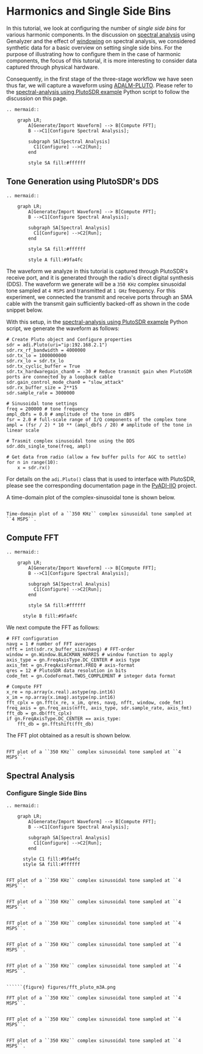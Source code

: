 # Harmonics and Single Side Bins
In this tutorial, we look at configuring the number of _single side bins_ for various harmonic components. In the discussion on [spectral analysis](https://analogdevicesinc.github.io/genalyzer/master/spectral_analysis.html) using Genalyzer and the effect of [windowing](https://analogdevicesinc.github.io/genalyzer/master/spectral_analysis_ssb.html) on spectral analysis, we considered synthetic data for a basic overview on setting single side bins. For the purpose of illustrating how to configure them in the case of harmonic components, the focus of this tutorial, it is more interesting to consider data captured through physical hardware. 

Consequently, in the first stage of the three-stage workflow we have seen thus far, we will capture a waveform using [ADALM-PLUTO](https://www.analog.com/en/resources/evaluation-hardware-and-software/evaluation-boards-kits/adalm-pluto.html). Please refer to the [spectral-analysis using PlutoSDR example](https://github.com/analogdevicesinc/genalyzer/blob/main/bindings/python/examples/gn_doc_spectral_analysis_plutosdr.py) Python script to follow the discussion on this page.
```{eval-rst} 
.. mermaid::

    graph LR;      
        A[Generate/Import Waveform] --> B[Compute FFT];
        B -->C1[Configure Spectral Analysis];

        subgraph SA[Spectral Analysis]
          C1[Configure] -->C2[Run];
        end

        style SA fill:#ffffff
```

## Tone Generation using PlutoSDR's DDS
```{eval-rst} 
.. mermaid::

    graph LR;      
        A[Generate/Import Waveform] --> B[Compute FFT];
        B -->C1[Configure Spectral Analysis];

        subgraph SA[Spectral Analysis]
          C1[Configure] -->C2[Run];
        end

        style SA fill:#ffffff

        style A fill:#9fa4fc
```
The waveform we analyze in this tutorial is captured through PlutoSDR's receive port, and it is generated through the radio's direct digital synthesis (DDS). The waveform we generate will be a ``350 KHz`` complex sinusoidal tone sampled at ``4 MSPS`` and transmitted at ``1 GHz`` frequency. For this experiment, we connected the transmit and receive ports through an SMA cable with the transmit gain sufficiently backed-off as shown in the code snippet below.

With this setup, in the [spectral-analysis using PlutoSDR example](https://github.com/analogdevicesinc/genalyzer/blob/main/bindings/python/examples/gn_doc_spectral_analysis_plutosdr.py) Python script, we generate the waveform as follows:
```{code-block} python
# Create Pluto object and Configure properties
sdr = adi.Pluto(uri="ip:192.168.2.1")
sdr.rx_rf_bandwidth = 4000000
sdr.tx_lo = 1000000000
sdr.rx_lo = sdr.tx_lo
sdr.tx_cyclic_buffer = True
sdr.tx_hardwaregain_chan0 = -30 # Reduce transmit gain when PlutoSDR ports are connected by a loopback cable
sdr.gain_control_mode_chan0 = "slow_attack"
sdr.rx_buffer_size = 2**15
sdr.sample_rate = 3000000

# Sinusoidal tone settings
freq = 200000 # tone frequency
ampl_dbfs = 0.0 # amplitude of the tone in dBFS
fsr = 2.0 # full-scale range of I/Q components of the complex tone
ampl = (fsr / 2) * 10 ** (ampl_dbfs / 20) # amplitude of the tone in linear scale

# Trasmit complex sinusoidal tone using the DDS
sdr.dds_single_tone(freq, ampl)

# Get data from radio (allow a few buffer pulls for AGC to settle)
for n in range(10):
    x = sdr.rx()
```
For details on the ``adi.Pluto()`` class that is used to interface with PlutoSDR, please see the corresponding documentation page in the [PyADI-IIO](https://analogdevicesinc.github.io/pyadi-iio/devices/adi.ad936x.html#) project.

A time-domain plot of the complex-sinusoidal tone is shown below. 

```{figure} figures/complex_sinusoidal_waveform3.png

Time-domain plot of a ``350 KHz`` complex sinusoidal tone sampled at ``4 MSPS``.
```

## Compute FFT
```{eval-rst} 
.. mermaid::

    graph LR;      
        A[Generate/Import Waveform] --> B[Compute FFT];
        B -->C1[Configure Spectral Analysis];

        subgraph SA[Spectral Analysis]
          C1[Configure] -->C2[Run];
        end

        style SA fill:#ffffff

      style B fill:#9fa4fc
```
We next compute the FFT as follows:
```{code-block} python
# FFT configuration
navg = 1 # number of FFT averages
nfft = int(sdr.rx_buffer_size/navg) # FFT-order
window = gn.Window.BLACKMAN_HARRIS # window function to apply
axis_type = gn.FreqAxisType.DC_CENTER # axis type
axis_fmt = gn.FreqAxisFormat.FREQ # axis-format
qres = 12 # PlutoSDR data resolution in bits
code_fmt = gn.CodeFormat.TWOS_COMPLEMENT # integer data format

# Compute FFT
x_re = np.array(x.real).astype(np.int16)
x_im = np.array(x.imag).astype(np.int16)
fft_cplx = gn.fft(x_re, x_im, qres, navg, nfft, window, code_fmt)
freq_axis = gn.freq_axis(nfft, axis_type, sdr.sample_rate, axis_fmt)
fft_db = gn.db(fft_cplx)
if gn.FreqAxisType.DC_CENTER == axis_type:
    fft_db = gn.fftshift(fft_db)
```
The FFT plot obtained as a result is shown below. 
```{figure} figures/fft_pluto.png

FFT plot of a ``350 KHz`` complex sinusoidal tone sampled at ``4 MSPS``.
```

## Spectral Analysis
### Configure Single Side Bins
```{eval-rst} 
.. mermaid::

    graph LR;      
        A[Generate/Import Waveform] --> B[Compute FFT];
        B -->C1[Configure Spectral Analysis];

        subgraph SA[Spectral Analysis]
          C1[Configure] -->C2[Run];
        end

      style C1 fill:#9fa4fc
      style SA fill:#ffffff
```



```{figure} figures/fft_pluto_A.png

FFT plot of a ``350 KHz`` complex sinusoidal tone sampled at ``4 MSPS``.
```

```{figure} figures/fft_pluto_mA.png

FFT plot of a ``350 KHz`` complex sinusoidal tone sampled at ``4 MSPS``.
```


```{figure} figures/fft_pluto_2A.png

FFT plot of a ``350 KHz`` complex sinusoidal tone sampled at ``4 MSPS``.
```


```{figure} figures/fft_pluto_m2A.png

FFT plot of a ``350 KHz`` complex sinusoidal tone sampled at ``4 MSPS``.
```


```{figure} figures/fft_pluto_3A.png

FFT plot of a ``350 KHz`` complex sinusoidal tone sampled at ``4 MSPS``.


``````{figure} figures/fft_pluto_m3A.png

FFT plot of a ``350 KHz`` complex sinusoidal tone sampled at ``4 MSPS``.
```


```{figure} figures/fft_pluto_DC.png

FFT plot of a ``350 KHz`` complex sinusoidal tone sampled at ``4 MSPS``.
```

```{figure} figures/fft_pluto_WO.png

FFT plot of a ``350 KHz`` complex sinusoidal tone sampled at ``4 MSPS``.
```